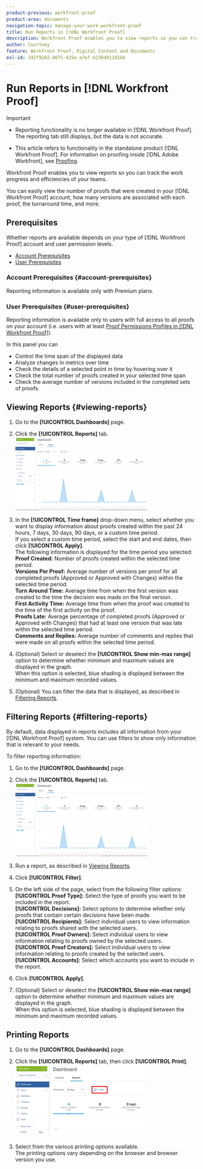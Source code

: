 ```yaml
---
product-previous: workfront-proof
product-area: documents
navigation-topic: manage-your-work-workfront-proof
title: Run Reports in [!DNL Workfront Proof]
description: Workfront Proof enables you to view reports so you can track the work progress and efficiencies of your teams.
author: Courtney
feature: Workfront Proof, Digital Content and Documents
exl-id: 342f9282-b6f5-425e-a7ef-e23bd011d284
---
```

# Run Reports in [!DNL Workfront Proof]


>[!IMPORTANT]
>
>* <span class="previe">Reporting functionality is no longer available in [!DNL Workfront Proof]. The reporting tab still displays, but the data is not accurate.</span>
> 
>* This article refers to functionality in the standalone product [!DNL Workfront Proof]. For information on proofing inside [!DNL Adobe Workfront], see [Proofing](../../../review-and-approve-work/proofing/proofing.md).

Workfront Proof enables you to view reports so you can track the work progress and efficiencies of your teams.

You can easily view the number of proofs that were created in your [!DNL Workfront Proof] account, how many versions are associated with each proof, the turnaround time, and more.

## Prerequisites

Whether reports are available depends on your type of [!DNL Workfront Proof] account and user permission levels.

* [Account Prerequisites](#account-prerequisites)
* [User Prerequisites](#user-prerequisites)

### Account Prerequisites {#account-prerequisites}

Reporting information is available only with Premium plans.

### User Prerequisites {#user-prerequisites}

Reporting information is available only to users with full access to all proofs on your account (i.e. users with at least [Proof Permissions Profiles in [!DNL Workfront Proof]](../../../workfront-proof/wp-acct-admin/account-settings/proof-perm-profiles-in-wp.md)).

In this panel you can

* Control the time span of the displayed data
* Analyze changes in metrics over time
* Check the details of a selected point in time by hovering over it
* Check the total number of proofs created in your selected time span
* Check the average number of versions included in the completed sets of proofs

## Viewing Reports {#viewing-reports}

1. Go to the **[!UICONTROL Dashboards]** page.
1. Click the **[!UICONTROL Reports]** tab.\
   ![proof_reports.png](assets/proof-reports-350x193.png)

1. In the **[!UICONTROL Time frame]** drop-down menu, select whether you want to display information about proofs created within the past 24 hours, 7 days, 30 days, 90 days, or a custom time period.\
   If you select a custom time period, select the start and end dates, then click **[!UICONTROL Apply]**.\
   The following information is displayed for the time period you selected:\
   **Proof Created:** Number of proofs created within the selected time period.\
   **Versions Per Proof:** Average number of versions per proof for all completed proofs (Approved or Approved with Changes) within the selected time period.\
   **Turn Around Time:** Average time from when the first version was created to the time the decision was made on the final version.\
   **First Activity Time:** Average time from when the proof was created to the time of the first activity on the proof.\
   **Proofs Late:** Average percentage of completed proofs (Approved or Approved with Changes) that had at least one version that was late within the selected time period.\
   **Comments and Replies:** Average number of comments and replies that were made on all proofs within the selected time period.

1. (Optional) Select or deselect the **[!UICONTROL Show min-max range]** option to determine whether minimum and maximum values are displayed in the graph.\
   When this option is selected, blue shading is displayed between the minimum and maximum recorded values.

1. (Optional) You can filter the data that is displayed, as described in [Filtering Reports](#filtering-reports).

## Filtering Reports {#filtering-reports}

By default, data displayed in reports includes all information from your [!DNL Workfront Proof] system. You can use filters to show only information that is relevant to your needs.

To filter reporting information:

1. Go to the **[!UICONTROL Dashboards]** page.
1. Click the **[!UICONTROL Reports]** tab.\
   ![proof_reports.png](assets/proof-reports-350x193.png)

1. Run a report, as described in [Viewing Reports](#viewing-reports).
1. Click **[!UICONTROL Filter]**.

1. On the left side of the page, select from the following filter options:\
   **[!UICONTROL Proof Type]:** Select the type of proofs you want to be included in the report.\
   **[!UICONTROL Decisions]:** Select options to determine whether only proofs that contain certain decisions have been made.\
   **[!UICONTROL Recipients]:** Select individual users to view information relating to proofs shared with the selected users.\
   **[!UICONTROL Proof Owners]:** Select individual users to view information relating to proofs owned by the selected users.\
   **[!UICONTROL Proof Creators]:** Select individual users to view information relating to proofs created by the selected users.\
   **[!UICONTROL Accounts]:** Select which accounts you want to include in the report.

1. Click **[!UICONTROL Apply]**.
1. (Optional) Select or deselect the **[!UICONTROL Show min-max range]** option to determine whether minimum and maximum values are displayed in the graph.\
   When this option is selected, blue shading is displayed between the minimum and maximum recorded values.

## Printing Reports

1. Go to the **[!UICONTROL Dashboards]** page.
1. Click the **[!UICONTROL Reports]** tab, then click **[!UICONTROL Print]**.\
   ![proof_reports_print.png](assets/proof-reports-print-350x191.png)

1. Select from the various printing options available.\
   The printing options vary depending on the browser and browser version you use.
